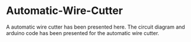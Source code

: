 # Automatic-Wire-Cutter
A automatic wire cutter has been presented here. The circuit diagram and arduino code has been presented for the automatic wire cutter.
